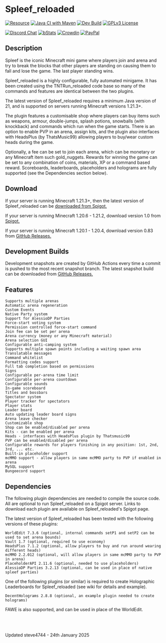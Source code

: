 # Spleef_reloaded

[![Resource](https://img.shields.io/badge/SpigotMC-Resource-orange.svg)](https://www.spigotmc.org/resources/spleef_reloaded-spleef-for-1-13-1-20.53359/)
[![Java CI with Maven](https://github.com/steve4744/Spleef/workflows/Java%20CI%20with%20Maven/badge.svg)](https://github.com/steve4744/Spleef/actions?query=workflow%3A%22Java+CI+with+Maven%22)
[![Dev Build](https://img.shields.io/badge/Dev%20Build-Latest-orange?logo=github-actions)](https://github.com/steve4744/Spleef/releases)
[![GPLv3 License](https://img.shields.io/badge/License-GPL%20v3-yellow.svg)](https://opensource.org/licenses/)


[![Discord Chat](https://img.shields.io/discord/308323056592486420?logo=discord)](https://discord.gg/wFYSAS4)
[![bStats](https://img.shields.io/badge/statistics-bstats-brightgreen.svg)](https://bstats.org/plugin/bukkit/Spleef_reloaded)
[![Crowdin](https://badges.crowdin.net/spleefreloaded/localized.svg)](https://crowdin.com/project/spleefreloaded)
[![PayPal](https://img.shields.io/badge/paypal-donate-yellow?logo=paypal)](https://www.paypal.com/paypalme/steve4744)


## Description

Spleef is the iconic Minecraft mini game where players join and arena and try to break the blocks that other players are standing on causing them to fall and lose the game. The last player standing wins.

Spleef_reloaded is a highly configurable, fully automated minigame. It has been created using the TNTRun_reloaded code base so many of the commands and features are identical between the two plugins.

The latest version of Spleef_reloaded requires a minimum Java version of 21, and is supported on servers running Minecraft versions 1.21.3+.

The plugin features a customisable shop where players can buy items such as weapons, armour, double-jumps, splash potions, snowballs (with knockback) and commands which run when the game starts. There is an option to enable PVP in an arena, assign kits, and the plugin also interfaces with HeadsPlus (by ThatsMusic99) allowing players to buy/wear custom heads during the game.

Optionally, a fee can be set to join each arena, which can be monetary or any Minecraft item such gold_nuggets. Rewards for winning the game can be set to any combination of coins, materials, XP or a command based reward. Scoreboards, leaderboards, placeholders and holograms are fully supported (see the Dependencies section below).


## Download

If your server is running Minecraft 1.21.3+, then the latest version of Spleef\_reloaded can be [downloaded from Spigot.](https://www.spigotmc.org/resources/spleef_reloaded.118673/ "Spleef_reloaded")

If your server is running Minecraft 1.20.6 - 1.21.2, download version 1.0 from [Spigot.](https://www.spigotmc.org/resources/spleef_reloaded.118673/ "Spleef_reloaded")

If your server is running Minecraft 1.20.1 - 1.20.4, download version 0.83 from [GitHub Releases.](https://github.com/steve4744/Spleef/releases/tag/v0.8.3/ "Legacy version")


## Development Builds

Development snapshots are created by GitHub Actions every time a commit is pushed to the most recent snapshot branch. The latest snapshot build can be downloaded from [GitHub Releases.](https://github.com/steve4744/Spleef/releases "Releases")


## Features

    Supports multiple arenas
    Automatic arena regeneration
    Custom Events
    Native Party system
    Support for AlessioDP Parties
    Force-start voting system
    Permission controlled force-start command
    Join fee can be set per arena
    Arena currency (money or any Minecraft material)
    Arena selection GUI
    Configurable anti-camping system
    Supports multiple spawn points including a waiting spawn area
    Translatable messages
    Command whitelist
    Formatting codes support
    Full tab completion based on permissions
    Signs
    Configurable per-arena time limit
    Configurable per-arena countdown
    Configurable sounds
    In-game scoreboard
    Titles and bossbars
    Spectator system
    Player tracker for spectators
    Player stats
    Leader board
    Auto updating leader board signs
    Arena leave checker
    Customizable shop
    Shop can be enabled/disabled per arena
    Kits - can be enabled per arena
    Heads - interfaces with HeadsPlus plugin by Thatsmusic99
    PVP can be enabled/disabled per arena
    Configurable rewards for players finishing in any position: 1st, 2nd, 3rd, ... etc.
    Built-in placeholder support
    mcMMO support - allow players in same mcMMO party to PVP if enabled in arena
    MySQL support
    Bungeecord support


## Dependencies

The following plugin dependencies are needed to compile the source code. All are optional to run Spleef_reloaded on a Spigot server.
Links to download each plugin are available on Spleef_reloaded's Spigot page.

The latest version of Spleef_reloaded has been tested with the following versions of these plugins:

    WorldEdit 7.3.6 (optional, internal commands setP1 and setP2 can be used to set arena bounds)
    Vault 1.7 (optional, required to use economy)
    HeadsPlus 7.1.2 (optional, allow players to buy and run around wearing different heads)
    mcMMO 2.2.012 (optional, will allow players in same mcMMO party to PVP in arena)
    PlaceholderAPI 2.11.6 (optional, needed to use placeholders)
    AlessioDP Parties 3.2.13 (optional, can be used in place of native spleef parties)
    
One of the following plugins (or similar) is required to create Holographic Leaderboards for Spleef_reloaded (see wiki for details and example).
    
    DecentHolograms 2.8.8 (optional, an example plugin needed to create holograms)

FAWE is also supported, and can be used in place of the WorldEdit.


<br />
<br />
<br />
Updated steve4744 - 24th January 2025
